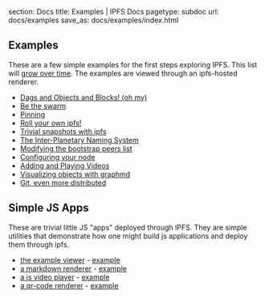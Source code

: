 section: Docs
title: Examples | IPFS Docs
pagetype: subdoc
url: docs/examples
save_as: docs/examples/index.html

## Examples

These are a few simple examples for the first steps exploring IPFS.
This list will [grow over time](https://github.com/protocol/ipfs-examples).
The examples are viewed through an ipfs-hosted renderer.

- [Dags and Objects and Blocks! (oh my)](
  /ipfs/QmNZiPk974vDsPmQii3YbrMKfi12KTSNM7XMiYyiea4VYZ/example#/ipfs/QmQwAP9vFjbCtKvD8RkJdCvPHqLQjZfW7Mqbbqx18zd8j7/data/readme.md
)
- [Be the swarm](
  /ipfs/QmNZiPk974vDsPmQii3YbrMKfi12KTSNM7XMiYyiea4VYZ/example#/ipfs/QmQwAP9vFjbCtKvD8RkJdCvPHqLQjZfW7Mqbbqx18zd8j7/network/readme.md
)
- [Pinning](
  /ipfs/QmNZiPk974vDsPmQii3YbrMKfi12KTSNM7XMiYyiea4VYZ/example#/ipfs/QmQwAP9vFjbCtKvD8RkJdCvPHqLQjZfW7Mqbbqx18zd8j7/pinning/readme.md
)
- [Roll your own ipfs!](
  /ipfs/QmNZiPk974vDsPmQii3YbrMKfi12KTSNM7XMiYyiea4VYZ/example#/ipfs/QmQwAP9vFjbCtKvD8RkJdCvPHqLQjZfW7Mqbbqx18zd8j7/api/service/readme.md
)
- [Trivial snapshots with ipfs](
  /ipfs/QmNZiPk974vDsPmQii3YbrMKfi12KTSNM7XMiYyiea4VYZ/example#/ipfs/QmQwAP9vFjbCtKvD8RkJdCvPHqLQjZfW7Mqbbqx18zd8j7/snapshots/readme.md
)
- [The Inter-Planetary Naming System](
  /ipfs/QmNZiPk974vDsPmQii3YbrMKfi12KTSNM7XMiYyiea4VYZ/example#/ipfs/QmQwAP9vFjbCtKvD8RkJdCvPHqLQjZfW7Mqbbqx18zd8j7/ipns/readme.md
)
- [Modifying the bootstrap peers list](
  /ipfs/QmNZiPk974vDsPmQii3YbrMKfi12KTSNM7XMiYyiea4VYZ/example#/ipfs/QmQwAP9vFjbCtKvD8RkJdCvPHqLQjZfW7Mqbbqx18zd8j7/bootstrap/readme.md
)
- [Configuring your node](
  /ipfs/QmNZiPk974vDsPmQii3YbrMKfi12KTSNM7XMiYyiea4VYZ/example#/ipfs/QmQwAP9vFjbCtKvD8RkJdCvPHqLQjZfW7Mqbbqx18zd8j7/config/readme.md
)
- [Adding and Playing Videos](
  /ipfs/QmNZiPk974vDsPmQii3YbrMKfi12KTSNM7XMiYyiea4VYZ/example#/ipfs/QmQwAP9vFjbCtKvD8RkJdCvPHqLQjZfW7Mqbbqx18zd8j7/videos/readme.md
)
- [Visualizing objects with graphmd](
  /ipfs/QmNZiPk974vDsPmQii3YbrMKfi12KTSNM7XMiYyiea4VYZ/example#/ipfs/QmQwAP9vFjbCtKvD8RkJdCvPHqLQjZfW7Mqbbqx18zd8j7/graphmd/README.md
)
- [Git, even more distributed](
  /ipfs/QmNZiPk974vDsPmQii3YbrMKfi12KTSNM7XMiYyiea4VYZ/example#/ipfs/QmQwAP9vFjbCtKvD8RkJdCvPHqLQjZfW7Mqbbqx18zd8j7/git/readme.md
)

## Simple JS Apps

These are trivial little JS "apps" deployed through IPFS.
They are simple utilities that demonstrate how one might
build js applications and deploy them through ipfs.

- [the example viewer](https://github.com/protocol/ipfs-examples/tree/master/webapps/example-viewer) - [example](
  /ipfs/QmNZiPk974vDsPmQii3YbrMKfi12KTSNM7XMiYyiea4VYZ/example#/ipfs/QmcGgxxoY53icGgxAkhHhdQPXFGq6ZjfvUESSvVg3C2CPT/readme.md
)
- [a markdown renderer](https://github.com/protocol/ipfs-examples/tree/master/webapps/markdown-viewer) - [example](
  /ipfs/QmSrCRJmzE4zE1nAfWPbzVfanKQNBhp7ZWmMnEdbiLvYNh/mdown#/ipfs/QmfQ75DjAxYzxMP2hdm6o4wFwZS5t7uorEZ2pX9AKXEg2u
)
- [a js video player](https://github.com/protocol/ipfs-examples/tree/master/webapps/play) - [example](
  /ipfs/QmVc6zuAneKJzicnJpfrqCH9gSy6bz54JhcypfJYhGUFQu/play#/ipfs/QmTKZgRNwDNZwHtJSjCp6r5FYefzpULfy37JvMt9DwvXse
)
- [a qr-code renderer](https://github.com/protocol/ipfs-examples/tree/master/webapps/qr-render) - [example](
  /ipfs/QmccqhJg5wm5kNjAP4k4HrYxoqaXUGNuotDUqfvYBx8jrR/qr#enter%20text%20here
)
